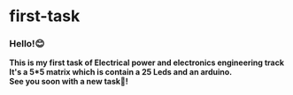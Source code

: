# first-task
### Hello!😊<br>
**This is my first task of Electrical power and electronics engineering track <br>
It's a 5*5 matrix which is contain a 25 Leds and an arduino.**<br>
**See you soon with a new task👋!**
